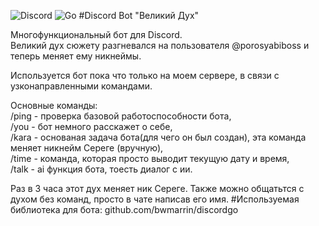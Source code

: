 ![Discord](https://img.shields.io/badge/Discord-5865F2?style=for-the-badge&logo=discord&logoColor=white)
![Go](https://img.shields.io/badge/Go-00ADD8?style=for-the-badge&logo=go&logoColor=white)
#Discord Bot "Великий Дух"

Многофункциональный бот для Discord.  
Великий дух сюжету разгневался на пользователя @porosyabiboss и теперь меняет ему никнеймы.  

Используется бот пока что только на моем сервере, в связи с узконаправленными командами.  

Основные команды:  
	/ping - проверка базовой работоспособности бота,  
	/you  - бот немного расскажет о себе,  
	/kara - основаная задача бота(для чего он был создан), эта команда меняет никнейм Сереге (вручную),  
	/time - команда, которая просто выводит текущую дату и время,  
	/talk - ai функция бота, тоесть диалог с ии.  

Раз в 3 часа этот дух меняет ник Сереге.
Также можно общатьтся с духом без команд, просто в чате написав его имя.
#Используемая библиотека для бота: github.com/bwmarrin/discordgo
